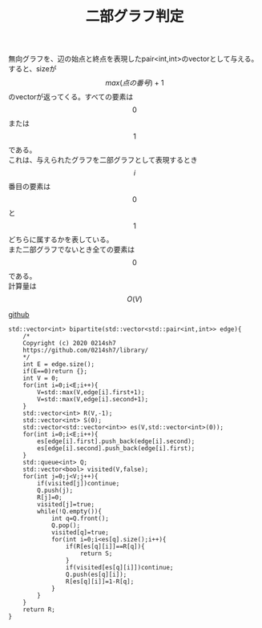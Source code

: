 ﻿---
title: "二部グラフ判定"
permalink: /posts/bipartite
writer: 0214sh7
layout: library
---

無向グラフを、辺の始点と終点を表現したpair<int,int>のvectorとして与える。<br>
すると、sizeが$$max(点の番号)+1$$のvectorが返ってくる。すべての要素は$$0$$または$$1$$である。<br>
これは、与えられたグラフを二部グラフとして表現するとき$$i$$番目の要素は$$0$$と$$1$$どちらに属するかを表している。<br>
また二部グラフでないとき全ての要素は$$0$$である。<br>
計算量は$$Ο(V)$$

[github](https://github.com/0214sh7/procon-library/blob/master/algorithm/bipartite%20graph.cpp)

~~~
std::vector<int> bipartite(std::vector<std::pair<int,int>> edge){
    /*
    Copyright (c) 2020 0214sh7
    https://github.com/0214sh7/library/
    */
    int E = edge.size();
    if(E==0)return {};
    int V = 0;
    for(int i=0;i<E;i++){
        V=std::max(V,edge[i].first+1);
        V=std::max(V,edge[i].second+1);
    }
    std::vector<int> R(V,-1);
    std::vector<int> S(0);
    std::vector<std::vector<int>> es(V,std::vector<int>(0));
    for(int i=0;i<E;i++){
        es[edge[i].first].push_back(edge[i].second);
        es[edge[i].second].push_back(edge[i].first);
    }
    std::queue<int> Q;
    std::vector<bool> visited(V,false);
    for(int j=0;j<V;j++){
        if(visited[j])continue;
        Q.push(j);
        R[j]=0;
        visited[j]=true;
        while(!Q.empty()){
            int q=Q.front();
            Q.pop();
            visited[q]=true;
            for(int i=0;i<es[q].size();i++){
                if(R[es[q][i]]==R[q]){
                    return S;
                }
                if(visited[es[q][i]])continue;
                Q.push(es[q][i]);
                R[es[q][i]]=1-R[q];
            }
        }
    }
    return R;
}

~~~